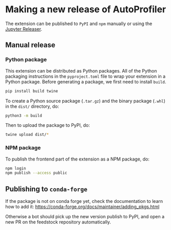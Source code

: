 # Making a new release of AutoProfiler

The extension can be published to `PyPI` and `npm` manually or using the [Jupyter Releaser](https://github.com/jupyter-server/jupyter_releaser).

## Manual release

### Python package

This extension can be distributed as Python
packages. All of the Python
packaging instructions in the `pyproject.toml` file to wrap your extension in a
Python package. Before generating a package, we first need to install `build`.

```bash
pip install build twine
```

To create a Python source package (`.tar.gz`) and the binary package (`.whl`) in the `dist/` directory, do:

```bash
python3 -m build
```

<!-- > `python setup.py sdist bdist_wheel` is deprecated and will not work for this package. -->

Then to upload the package to PyPI, do:

```bash
twine upload dist/*
```

### NPM package

To publish the frontend part of the extension as a NPM package, do:

```bash
npm login
npm publish --access public
```

<!-- ## Automated releases with the Jupyter Releaser

The extension repository should already be compatible with the Jupyter Releaser.

Check out the [workflow documentation](https://github.com/jupyter-server/jupyter_releaser#typical-workflow) for more information.

Here is a summary of the steps to cut a new release:

-   Fork the [`jupyter-releaser` repo](https://github.com/jupyter-server/jupyter_releaser)
-   Add `ADMIN_GITHUB_TOKEN`, `PYPI_TOKEN` and `NPM_TOKEN` to the Github Secrets in the fork
-   Go to the Actions panel
-   Run the "Draft Changelog" workflow
-   Merge the Changelog PR
-   Run the "Draft Release" workflow
-   Run the "Publish Release" workflow -->

## Publishing to `conda-forge`

If the package is not on conda forge yet, check the documentation to learn how to add it: https://conda-forge.org/docs/maintainer/adding_pkgs.html

Otherwise a bot should pick up the new version publish to PyPI, and open a new PR on the feedstock repository automatically.
